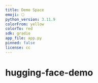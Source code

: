 ```yaml
---
title: Demo Space
emoji: 🌕
python_version: 3.11.9
colorFrom: yellow
colorTo: red
sdk: gradio
app_file: app.py
pinned: false
license: cc
---
```

# hugging-face-demo